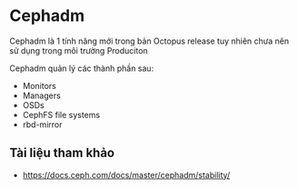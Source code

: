 # Cephadm

Cephadm là 1 tính năng mới trong bản Octopus release tuy nhiên chưa nên sử dụng trong môi trường Produciton

Cephadm quản lý các thành phần sau:
- Monitors
- Managers
- OSDs
- CephFS file systems
- rbd-mirror

## Tài liệu tham khảo
- https://docs.ceph.com/docs/master/cephadm/stability/
